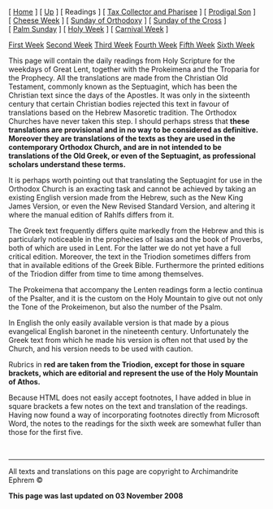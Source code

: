 \[ [Home](index.md) \] \[ [Up](triodion.md) \] \[ Readings \] \[ [Tax Collector and Pharisee](PubPharE.md) \] \[ [Prodigal Son](ProdigalE.md) \] \[ [Cheese Week](cheese_week.md) \] \[ [Sunday of Orthodoxy](sunday_of_orthodoxy.md) \] \[ [Sunday of the Cross](sunday_of_the_cross.md) \] \[ [Palm Sunday](palm.md) \] \[ [Holy Week](holyweek.md) \] \[ [Carnival Week](carnival_week.md) \]

[First Week](first.md)
[Second Week](second_week.md)
[Third Week](third.md)
[Fourth Week](fourth.md)
[Fifth Week](fifth.md)
[Sixth Week](sixth_week.md)

This page will contain the daily readings from Holy Scripture for the weekdays of Great Lent, together with the Prokeimena and the Troparia for the Prophecy. All the translations are made from the Christian Old Testament, commonly known as the Septuagint, which has been the Christian text since the days of the Apostles. It was only in the sixteenth century that certain Christian bodies rejected this text in favour of translations based on the Hebrew Masoretic tradition. The Orthodox Churches have never taken this step. I should perhaps stress that **these translations are provisional and in no way to be considered as definitive. Moreover they are translations of the texts as they are used in the contemporary Orthodox Church, and are in not intended to be translations of the Old Greek, or even of the Septuagint, as professional scholars understand these terms.**

It is perhaps worth pointing out that translating the Septuagint for use in the Orthodox Church is an exacting task and cannot be achieved by taking an existing English version made from the Hebrew, such as the New King James Version, or even the New Revised Standard Version, and altering it where the manual edition of Rahlfs differs from it.

The Greek text frequently differs quite markedly from the Hebrew and this is particularly noticeable in the prophecies of Isaias and the book of Proverbs, both of which are used in Lent. For the latter we do not yet have a full critical edition. Moreover, the text in the Triodion sometimes differs from that in available editions of the Greek Bible. Furthermore the printed editions of the Triodion differ from time to time among themselves.

The Prokeimena that accompany the Lenten readings form a lectio continua of the Psalter, and it is the custom on the Holy Mountain to give out not only the Tone of the Prokeimenon, but also the number of the Psalm.

In English the only easily available version is that made by a pious evangelical English baronet in the nineteenth century. Unfortunately the Greek text from which he made his version is often not that used by the Church, and his version needs to be used with caution.

Rubrics in **red are taken from the Triodion, except for those in square brackets, which are editorial and represent the use of the Holy Mountain of Athos.**

Because HTML does not easily accept footnotes, I have added in blue in square brackets a few notes on the text and translation of the readings. Having now found a way of incorporating footnotes directly from Microsoft Word, the notes to the readings for the sixth week are somewhat fuller than those for the first five.

 

------------------------------------------------------------------------

All texts and translations on this page are copyright to
Archimandrite Ephrem ©

**This page was last updated on 03 November 2008**
